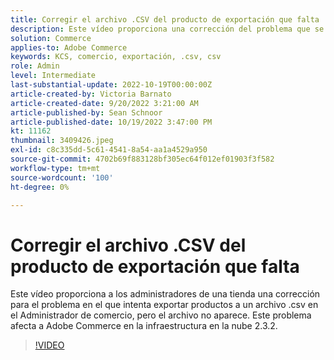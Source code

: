 ```yaml
---
title: Corregir el archivo .CSV del producto de exportación que falta
description: Este vídeo proporciona una corrección del problema que se produce cuando se intenta exportar productos a un archivo .csv en el Administrador de comercio, pero el archivo no aparece. Este problema afecta a Adobe Commerce en la infraestructura de nube 2.3.2. ¿Para quién es este vídeo? - Administradores de tienda4.
solution: Commerce
applies-to: Adobe Commerce
keywords: KCS, comercio, exportación, .csv, csv
role: Admin
level: Intermediate
last-substantial-update: 2022-10-19T00:00:00Z
article-created-by: Victoria Barnato
article-created-date: 9/20/2022 3:21:00 AM
article-published-by: Sean Schnoor
article-published-date: 10/19/2022 3:47:00 PM
kt: 11162
thumbnail: 3409426.jpeg
exl-id: c8c335dd-5c61-4541-8a54-aa1a4529a950
source-git-commit: 4702b69f883128bf305ec64f012ef01903f3f582
workflow-type: tm+mt
source-wordcount: '100'
ht-degree: 0%

---
```


# Corregir el archivo .CSV del producto de exportación que falta

Este vídeo proporciona a los administradores de una tienda una corrección para el problema en el que intenta exportar productos a un archivo .csv en el Administrador de comercio, pero el archivo no aparece. Este problema afecta a Adobe Commerce en la infraestructura en la nube 2.3.2.


>[!VIDEO](https://video.tv.adobe.com/v/3409426/?quality=12&learn=on)
